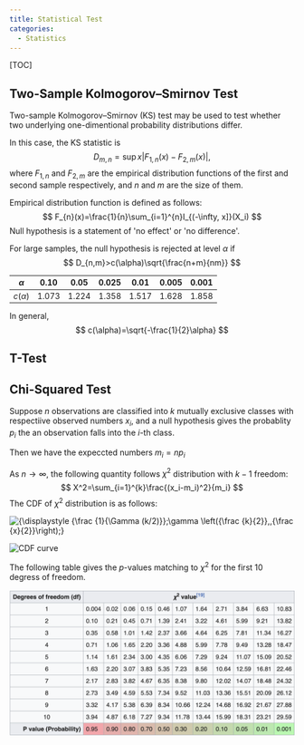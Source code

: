 ```yaml
---
title: Statistical Test
categories:
  - Statistics
---
```


[TOC]

## Two-Sample Kolmogorov–Smirnov Test

Two-sample Kolmogorov–Smirnov (KS) test may be used to test whether two underlying one-dimentional probability distributions differ.

In this case, the KS statistic is 
$$
D_{m,n}=\sup{x} |F_{1,n}(x)-F_{2,m}(x)|,
$$
where $F_{1,n}$ and $F_{2,m}$ are the empirical distribution functions of the first and second sample respectively, and $n$ and $m$ are the size of them.

Empirical distribution function is defined as follows:
$$
F_{n}(x)=\frac{1}{n}\sum_{i=1}^{n}I_{(-\infty, x]}(X_i)
$$
Null hypothesis is a statement of 'no effect' or 'no difference'.

For large samples, the null hypothesis is rejected at level $\alpha$ if 
$$
D_{n,m}>c(\alpha)\sqrt{\frac{n+m}{nm}}
$$

| $\alpha$    | 0.10  | 0.05  | 0.025 | 0.01  | 0.005 | 0.001 |
| ----------- | ----- | ----- | ----- | ----- | ----- | ----- |
| $c(\alpha)$ | 1.073 | 1.224 | 1.358 | 1.517 | 1.628 | 1.858 |

In general, 
$$
c(\alpha)=\sqrt{-\frac{1}{2}\alpha}
$$

## T-Test

## Chi-Squared Test

Suppose $n$ observations are classified into $k$ mutually exclusive classes with respectiive observed numbers $x_i$, and a null hypothesis gives the probablity $p_i$ the an observation falls into the $i$-th class. 

Then we have the expeccted numbers $m_i=np_i$

As $n\to \infty$, the following quantity follows  $\chi^2$ distribution with $k-1$ freedom:
$$
X^2=\sum_{i=1}^{k}\frac{(x_i-m_i)^2}{m_i}
$$
The CDF of $\chi^2$ distribution is as follows:

![{\displaystyle {\frac {1}{\Gamma (k/2)}}\;\gamma \left({\frac {k}{2}},\,{\frac {x}{2}}\right)\;}](https://wikimedia.org/api/rest_v1/media/math/render/svg/11559ab9fa699c0a8af78095bad79c249480a4ec)

![CDF curve](https://upload.wikimedia.org/wikipedia/commons/0/01/Chi-square_cdf.svg)

The following table gives the $p$-values matching to $\chi^2$ for the first 10 degress of freedom.

![image-20190720104022004](test/image-20190720104022004.png)